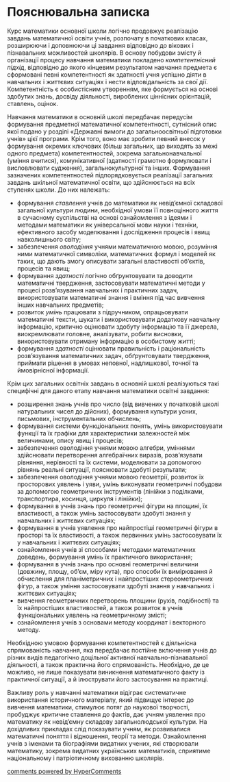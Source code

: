 <div id="hypercomments_widget" class="js-hypercomments-widget invisible"></div>

Пояснювальна записка
=============================================

Курс математики основної школи логічно продовжує реалізацію завдань математичної освіти учнів, розпочату в початкових класах, розширюючи і доповнюючи ці завдання відповідно до вікових і пізнавальних можливостей школярів. В основу побудови змісту й організації процесу навчання математики покладено *компетентнісний підхід*, відповідно до якого кінцевим результатом навчання предмета є сформовані певні компетентності як здатності учня успішно діяти в навчальних і життєвих ситуаціях і нести відповідальність за свої дії. Компетентність є особистісним утворенням, яке формується на основі здобутих знань, досвіду діяльності, вироблених ціннісних орієнтацій, ставлень, оцінок.

Навчання математики в основній школі передбачає передусім формування предметної математичної компетентності, сутнісний опис якої подано у розділі «Державні вимоги до загальноосвітньої підготовки учнів» цієї програми. Крім того, воно має зробити певний внесок у формування окремих ключових (більш загальних, що виходять за межі одного предмета) компетентностей, зокрема загальнонавчальної (уміння вчитися), комунікативної (здатності грамотно формулювати і висловлювати судження), загальнокультурної та інших. Формування зазначених компетентностей підпорядковується реалізації загальних завдань шкільної математичної освіти, що здійснюється на всіх ступенях школи. До них належать:
<ul>
<li>формування <i>ставлення</i> учнів до математики як невід’ємної складової загальної культури людини, необхідної умови її повноцінного життя в сучасному суспільстві на основі ознайомлення з ідеями і методами математики як універсальної мови науки і техніки, ефективного засобу моделювання і дослідження процесів і явищ навколишнього світу;</li>
<li>забезпечення <i>оволодіння</i> учнями математичною мовою, розуміння ними математичної символіки, математичних формул і моделей як таких, що дають змогу описувати загальні властивості об’єктів, процесів та явищ;</li>
<li>формування <i>здатності</i> логічно обґрунтовувати та доводити математичні твердження, застосовувати математичні методи у процесі розв’язування навчальних і практичних задач, використовувати математичні знання і вміння під час вивчення інших навчальних предметів;</li>
<li>розвиток <i>умінь</i> працювати з підручником, опрацьовувати математичні тексти, шукати і використовувати додаткову навчальну інформацію, критично оцінювати здобуту інформацію та її джерела, виокремлювати головне, аналізувати, робити висновки, використовувати отриману інформацію в особистому житті;</li>
<li>формування <i>здатності</i> оцінювати правильність і раціональність розв’язування математичних задач, обґрунтовувати твердження, приймати рішення в умовах неповної, надлишкової, точної та ймовірнісної інформації.</li>
</ul>

Крім цих загальних освітніх завдань в основній школі реалізуються такі специфічні для даного етапу навчання математики освітні завдання: 
<ul>
<li>розширення знань учнів про число (від вивчених у початковій школі натуральних чисел до дійсних), формування культури усних, письмових, інструментальних обчислень;</li>
<li>формування системи функціональних понять, умінь використовувати функції та їх графіки для характеристики залежностей між величинами, опису явищ і процесів;</li>
<li>забезпечення оволодіння учнями мовою алгебри, уміннями здійснювати перетворення алгебраїчних виразів, розв’язувати рівняння, нерівності та їх системи, моделювати за допомогою рівнянь реальні ситуації, пояснювати здобуті результати;</li>
<li>забезпечення оволодіння учнями мовою геометрії, розвиток їх просторових уявлень і уяви, умінь виконувати геометричні побудови за допомогою геометричних інструментів (лінійки з поділками, транспортира, косинця, циркуля і лінійки);</li>
<li>формування в учнів знань про геометричні фігури на площині, їх властивості, а також умінь застосовувати здобуті знання у навчальних і життєвих ситуаціях;</li>
<li>формування в учнів уявлення про найпростіші геометричні фігури в просторі та їх властивості, а також первинних умінь застосовувати їх у навчальних і життєвих ситуаціях; </li>
<li>ознайомлення учнів зі способами і методами математичних доведень, формування умінь їх практичного використання;</li>
<li>формування в учнів знань про основні геометричні величини (довжину, площу, об’єм, міру кута), про способи їх вимірювання й обчислення для планіметричних і найпростіших стереометричних фігур, а також уміння застосовувати здобуті знання у навчальних і життєвих ситуаціях;</li>
<li>вивчення геометричних перетворень площини (рухів, подібності) та їх найпростіших властивостей, а також розвиток в учнів функціональних уявлень на геометричному змісті;</li></li>
<li>ознайомлення учнів з основами методу координат і векторного методу.</li>
</ul>

Необхідною умовою формування компетентностей є діяльнісна спрямованість навчання, яка передбачає постійне включення учнів до різних видів педагогічно доцільної активної навчально-пізнавальної діяльності, а також практична його спрямованість. Необхідно, де це можливо, не лише показувати виникнення математичного факту із практичної ситуації, а й ілюструвати його застосування на практиці. 

Важливу роль у навчанні математики відіграє систематичне використання історичного матеріалу, який підвищує інтерес до вивчення математики, стимулює потяг до наукової творчості, пробуджує критичне ставлення до фактів, дає учням уявлення про математику як невід’ємну складову загальнолюдської культури. На дохідливих прикладах слід показувати учням, як розвивалися математичні поняття і відношення, теорії та методи. Ознайомлення учнів з іменами та біографіями видатних учених, які створювали математику, зокрема видатних українських математиків, сприятиме національному і патріотичному вихованню школярів.

<div class="js-hypercomments-container">
<a href="http://hypercomments.com" class="hc-link" title="comments widget">comments powered by HyperComments</a>
</div>